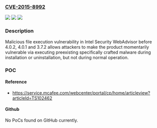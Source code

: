 ### [CVE-2015-8992](https://cve.mitre.org/cgi-bin/cvename.cgi?name=CVE-2015-8992)
![](https://img.shields.io/static/v1?label=Product&message=WebAdvisor&color=blue)
![](https://img.shields.io/static/v1?label=Version&message=before%204.0.2%2C%204.0.1%20and%203.7.2%20&color=brightgreen)
![](https://img.shields.io/static/v1?label=Vulnerability&message=Malicious%20file%20execution%20vulnerability&color=brightgreen)

### Description

Malicious file execution vulnerability in Intel Security WebAdvisor before 4.0.2, 4.0.1 and 3.7.2 allows attackers to make the product momentarily vulnerable via executing preexisting specifically crafted malware during installation or uninstallation, but not during normal operation.

### POC

#### Reference
- https://service.mcafee.com/webcenter/portal/cp/home/articleview?articleId=TS102462

#### Github
No PoCs found on GitHub currently.

